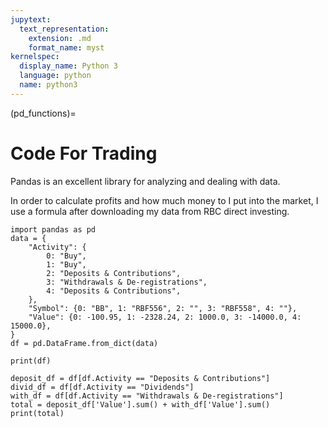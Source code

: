 ```yaml
---
jupytext:
  text_representation:
    extension: .md
    format_name: myst
kernelspec:
  display_name: Python 3
  language: python
  name: python3
---
```


(pd_functions)=
# Code For Trading

Pandas is an excellent library for analyzing and dealing with data.

In order to calculate profits and how much money to I put into the market, I use a formula after downloading my data from RBC direct investing.

```{code-cell} ipython3
import pandas as pd
data = {
    "Activity": {
        0: "Buy",
        1: "Buy",
        2: "Deposits & Contributions",
        3: "Withdrawals & De-registrations",
        4: "Deposits & Contributions",
    },
    "Symbol": {0: "BB", 1: "RBF556", 2: "", 3: "RBF558", 4: ""},
    "Value": {0: -100.95, 1: -2328.24, 2: 1000.0, 3: -14000.0, 4: 15000.0},
}
df = pd.DataFrame.from_dict(data)

print(df)

deposit_df = df[df.Activity == "Deposits & Contributions"]
divid_df = df[df.Activity == "Dividends"]
with_df = df[df.Activity == "Withdrawals & De-registrations"]
total = deposit_df['Value'].sum() + with_df['Value'].sum()
print(total)
```
